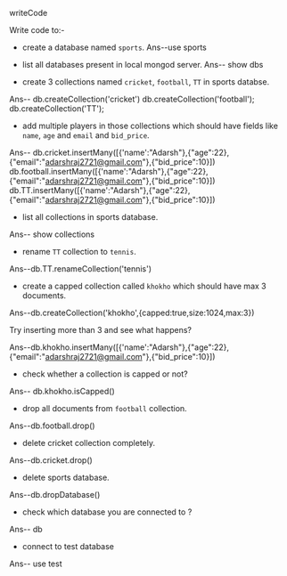 writeCode

Write code to:-

- create a database named `sports`.
  Ans--use sports


- list all databases present in local mongod server.
Ans-- show dbs


- create 3 collections named `cricket`, `football`, `TT` in sports databse.

Ans-- db.createCollection('cricket')
      db.createCollection('football');
      db.createCollection('TT');


- add multiple players in those collections which should have fields like `name`, `age` and `email` and `bid_price`.

Ans-- db.cricket.insertMany([{'name':"Adarsh"},{"age":22},{"email":"adarshraj2721@gmail.com"},{"bid_price":10}])
      db.football.insertMany([{'name':"Adarsh"},{"age":22},{"email":"adarshraj2721@gmail.com"},{"bid_price":10}])
      db.TT.insertMany([{'name':"Adarsh"},{"age":22},{"email":"adarshraj2721@gmail.com"},{"bid_price":10}])

- list all collections in sports database.

Ans-- show collections

- rename `TT` collection to `tennis`.


Ans--db.TT.renameCollection('tennis')

- create a capped collection called `khokho` which should have max 3 documents.


Ans--db.createCollection('khokho',{capped:true,size:1024,max:3})


  Try inserting more than 3 and see what happens?


Ans--db.khokho.insertMany([{'name':"Adarsh"},{"age":22},{"email":"adarshraj2721@gmail.com"},{"bid_price":10}])

- check whether a collection is capped or not?

Ans-- db.khokho.isCapped()

- drop all documents from `football` collection.

Ans--db.football.drop()

- delete cricket collection completely.

Ans--db.cricket.drop()

- delete sports database.

Ans--db.dropDatabase()

- check which database you are connected to ?

Ans-- db

- connect to test database

 
Ans-- use test